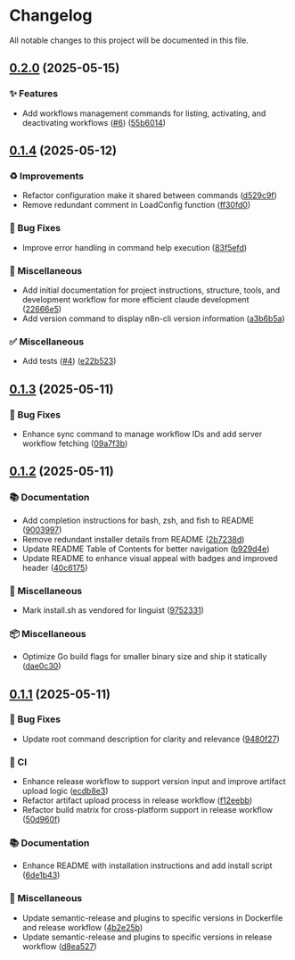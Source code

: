 # Changelog

All notable changes to this project will be documented in this file.

## [0.2.0](https://github.com/edenreich/n8n-cli/compare/v0.1.4...v0.2.0) (2025-05-15)

### ✨ Features

* Add workflows management commands for listing, activating, and deactivating workflows ([#6](https://github.com/edenreich/n8n-cli/issues/6)) ([55b6014](https://github.com/edenreich/n8n-cli/commit/55b6014974348a671ad8ea4778aae76b178a20c4))

## [0.1.4](https://github.com/edenreich/n8n-cli/compare/v0.1.3...v0.1.4) (2025-05-12)

### ♻️ Improvements

* Refactor configuration make it shared between commands ([d529c9f](https://github.com/edenreich/n8n-cli/commit/d529c9f01af0cfc247f5a05a915a30dd7a790c72))
* Remove redundant comment in LoadConfig function ([ff30fd0](https://github.com/edenreich/n8n-cli/commit/ff30fd042d19c3461030889de5396a20be704cd2))

### 🐛 Bug Fixes

* Improve error handling in command help execution ([83f5efd](https://github.com/edenreich/n8n-cli/commit/83f5efd7a90eb11f7dff04fb2e303d749b5a9677))

### 🔧 Miscellaneous

* Add initial documentation for project instructions, structure, tools, and development workflow for more efficient claude development ([22666e5](https://github.com/edenreich/n8n-cli/commit/22666e50424db104cff0732b57a92752c2120ef7))
* Add version command to display n8n-cli version information ([a3b6b5a](https://github.com/edenreich/n8n-cli/commit/a3b6b5af6147297e9536dff63ddd48d4386a6729))

### ✅ Miscellaneous

* Add tests ([#4](https://github.com/edenreich/n8n-cli/issues/4)) ([e22b523](https://github.com/edenreich/n8n-cli/commit/e22b5230f6b79c5da0b147a812a119bb9d6dc652))

## [0.1.3](https://github.com/edenreich/n8n-cli/compare/v0.1.2...v0.1.3) (2025-05-11)

### 🐛 Bug Fixes

* Enhance sync command to manage workflow IDs and add server workflow fetching ([09a7f3b](https://github.com/edenreich/n8n-cli/commit/09a7f3bc95c15fd19924450637994d9aa38570f4))

## [0.1.2](https://github.com/edenreich/n8n-cli/compare/v0.1.1...v0.1.2) (2025-05-11)

### 📚 Documentation

* Add completion instructions for bash, zsh, and fish to README ([9003997](https://github.com/edenreich/n8n-cli/commit/90039970f6ed4f2cb26fea3fdffb707f2699239c))
* Remove redundant installer details from README ([2b7238d](https://github.com/edenreich/n8n-cli/commit/2b7238d724949847da29f3885f296cb3b357ffb7))
* Update README Table of Contents for better navigation ([b929d4e](https://github.com/edenreich/n8n-cli/commit/b929d4e6a9b6185c5c988733d8fdfbcf575c1a96))
* Update README to enhance visual appeal with badges and improved header ([40c6175](https://github.com/edenreich/n8n-cli/commit/40c617501c60aed4b4d6a4df219a82385e2ce69e))

### 🔧 Miscellaneous

* Mark install.sh as vendored for linguist ([9752331](https://github.com/edenreich/n8n-cli/commit/9752331b0644db01ed1e94f9bf39b19c8d9aafea))

### 📦 Miscellaneous

* Optimize Go build flags for smaller binary size and ship it statically ([dae0c30](https://github.com/edenreich/n8n-cli/commit/dae0c30bb9dde6034f4573e24bfd726f89cc918c))

## [0.1.1](https://github.com/edenreich/n8n-cli/compare/v0.1.0...v0.1.1) (2025-05-11)

### 🐛 Bug Fixes

* Update root command description for clarity and relevance ([9480f27](https://github.com/edenreich/n8n-cli/commit/9480f27bea322858b5507060ccfeff3003f12c3a))

### 👷 CI

* Enhance release workflow to support version input and improve artifact upload logic ([ecdb8e3](https://github.com/edenreich/n8n-cli/commit/ecdb8e387bc9408790847aa395606835f53e40b5))
* Refactor artifact upload process in release workflow ([f12eebb](https://github.com/edenreich/n8n-cli/commit/f12eebb76a2b5ac55050eddc6ac26321f5883e67))
* Refactor build matrix for cross-platform support in release workflow ([50d960f](https://github.com/edenreich/n8n-cli/commit/50d960fbac0be3049450c0879c5b1c89417353b1))

### 📚 Documentation

* Enhance README with installation instructions and add install script ([6de1b43](https://github.com/edenreich/n8n-cli/commit/6de1b43a9d40af84092fd12ec529d74337ab636d))

### 🔧 Miscellaneous

* Update semantic-release and plugins to specific versions in Dockerfile and release workflow ([4b2e25b](https://github.com/edenreich/n8n-cli/commit/4b2e25b925f57bc4eb0c14b414a15e3ffdcac89b))
* Update semantic-release and plugins to specific versions in release workflow ([d8ea527](https://github.com/edenreich/n8n-cli/commit/d8ea527999bccdfe07d50214cf0fddf072770ea5))
